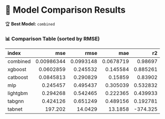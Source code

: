 # 🧪 Model Comparison Results

🏆 **Best Model:** `combined`  

### 📊 Comparison Table (sorted by RMSE)

| index    |          mse |       rmse |        mae |          r2 |   improvement |
|:---------|-------------:|-----------:|-----------:|------------:|--------------:|
| combined |   0.00986344 |  0.0993148 |  0.0678719 |    0.98697  |      81.6919  |
| xgboost  |   0.0602859  |  0.245532  |  0.145584  |    0.885261 |      54.7378  |
| catboost |   0.0845813  |  0.290829  |  0.15859   |    0.83902  |      46.3876  |
| mlp      |   0.245457   |  0.495437  |  0.305039  |    0.532832 |       8.66936 |
| lightgbm |   0.294268   |  0.542465  |  0.222365  |    0.439933 |       0       |
| tabgnn   |   0.424126   |  0.651249  |  0.489156  |    0.192781 |     -20.0537  |
| tabnet   | 197.202      | 14.0429    | 13.1858    | -374.325    |   -2488.71    |